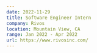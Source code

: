 ```yaml
---
date: 2022-11-29
title: Software Engineer Intern
company: Rivos
location: Mountain View, CA
range: Jan 2022 - Apr 2022
url: https://www.rivosinc.com/
---
```


